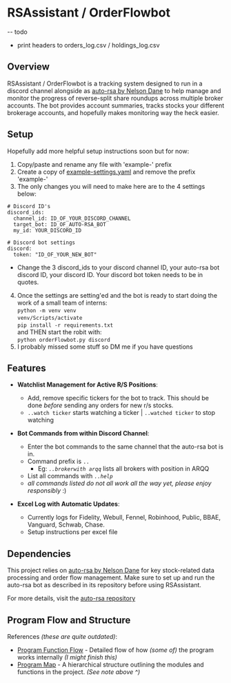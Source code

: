 # RSAssistant / OrderFlowbot

-- todo
  - print headers to orders_log.csv / holdings_log.csv

## Overview

RSAssistant / OrderFlowbot is a tracking system designed to run in a discord channel alongside as [auto-rsa by Nelson Dane](https://github.com/NelsonDane/auto-rsa) to help manage and monitor the progress of reverse-split share roundups across multiple broker accounts. The bot provides account summaries, tracks stocks your different brokerage accounts, and hopefully makes monitoring way the heck easier.

## Setup

Hopefully add more helpful setup instructions soon but for now: 

1. Copy/paste and rename any file with 'example-' prefix
2. Create a copy of [example-settings.yaml](https://github.com/braydio/RSAssistant/blob/master/config/example-settings.yaml) and remove the prefix 'example-'
3. The only changes you will need to make here are to the 4 settings below:

```
# Discord ID's
discord_ids:
  channel_id: ID_OF_YOUR_DISCORD_CHANNEL
  target_bot: ID_OF_AUTO-RSA_BOT
  my_id: YOUR_DISCORD_ID

# Discord bot settings
discord:
  token: "ID_OF_YOUR_NEW_BOT"
```
 - Change the 3 discord_ids to your discord channel ID, your auto-rsa bot discord ID, your discord ID. Your discord bot token needs to be in quotes.

4. Once the settings are setting'ed and the bot is ready to start doing the work of a small team of interns:   
   `python -m venv venv`   
   `venv/Scripts/activate`   
   `pip install -r requirements.txt`   
   and THEN
   start the robit with:   
   `python orderFlowbot.py discord`   
5. I probably missed some stuff so DM me if you have questions 


## Features

- **Watchlist Management for Active R/S Positions**:
  - Add, remove specific tickers for the bot to track. This should be done *before* sending any orders for new r/s stocks.
  -  `..watch ticker` starts watching a ticker  |  `..watched ticker` to stop watching
    
- **Bot Commands from within Discord Channel**:
  - Enter the bot commands to the same channel that the auto-rsa bot is in.
  - Command prefix is `..`
    - Eg: *`..brokerwith arqq`* lists all brokers with position in ARQQ
  - List all commands with *`..help`*
  -   *all commands listed do not all work all the way yet, please enjoy responsibly* :)

- **Excel Log with Automatic Updates**:
  - Currently logs for Fidelity, Webull, Fennel, Robinhood, Public, BBAE, Vanguard, Schwab, Chase.
  - Setup instructions per excel file  

## Dependencies

This project relies on [auto-rsa by Nelson Dane](main/program_function_flow.md) for key stock-related data processing and order flow management. Make sure to set up and run the auto-rsa bot as described in its repository before using RSAssistant.

For more details, visit the [auto-rsa repository](https://github.com/NelsonDane/auto-rsa/blob/main/README.md)

## Program Flow and Structure

References *(these are quite outdated)*:
- [Program Function Flow](main/program_function_flow.md) - Detailed flow of how *(some of)* the program works internally *(I might finish this)*
- [Program Map](main/program_map.txt) - A hierarchical structure outlining the modules and functions in the project. *(See note above ^)*


